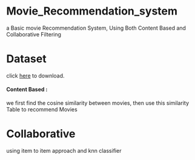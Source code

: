 # Movie_Recommendation_system
a Basic movie Recommendation System, Using Both Content Based and Collaborative Filtering

# Dataset 

click [here](https://www.kaggle.com/shubhammehta21/movie-lens-small-latest-dataset?select=movies.csv) to download.


#### Content Based :
we first find the cosine similarity between movies, then use this similarity Table to recommend Movies



# Collaborative
using item to item approach and knn classifier

